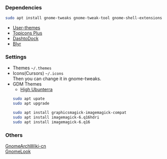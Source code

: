### Dependencies
```bash
sudo apt install gnome-tweaks gnome-tweak-tool gnome-shell-extensions
```
- [User-themes](https://extensions.gnome.org/extension/19/user-themes/)
- [Topicons Plus](https://extensions.gnome.org/extension/495/topicons/)
- [DashtoDock](https://extensions.gnome.org/extension/307/dash-to-dock/)
- [Blyr](https://extensions.gnome.org/extension/1251/blyr/)

### Settings
- Themes
  `~/.themes`
- Icons(Cursors)
  `~/.icons`  
Then you can change it in gnome-tweaks.
- GDM Themes
  - [High Ubunterra](https://github.com/EugeneVe/HighUbunterra-withPassword)
  ```bash
  sudo apt upate
  sudo apt upgrade
  
  sudo apt install graphicsmagick-imagemagick-compat
  sudo apt install imagemagick-6.q16hdri
  sudo apt install imagemagick-6.q16
  ```

### Others
[GnomeArchWiki-cn](https://wiki.archlinux.org/index.php/GNOME_(%E7%AE%80%E4%BD%93%E4%B8%AD%E6%96%87)#%E9%AB%98%E7%BA%A7%E8%AE%BE%E7%BD%AE)    
[GnomeLook](https://www.gnome-look.org/browse/cat/)
